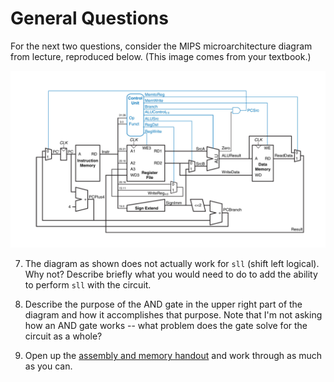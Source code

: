 # General Questions

For the next two questions,
consider the MIPS microarchitecture diagram from lecture,
reproduced below.
(This image comes from your textbook.)

![mips mircoarchitecture](images/mips-full-microarchitecture.png)

7. The diagram as shown does not actually work for `sll` (shift left logical).
Why not?
Describe briefly what you would need to do to add the ability to perform `sll`
with the circuit.

8. Describe the purpose of the AND gate in the upper right part of the diagram
and how it accomplishes that purpose.
Note that I'm not asking how an AND gate works --
what problem does the gate solve for the circuit as a whole?

9. Open up the
[assembly and memory handout](/misc/assembly-and-memory.pdf)
and work through as much as you can.
